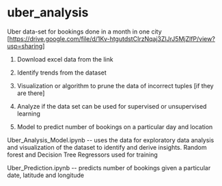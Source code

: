# uber_analysis

Uber data-set for bookings done in a month in one city [https://drive.google.com/file/d/1Kv-htgutdstCIrzNqaj3ZlJrJ5MjZlfP/view?usp=sharing]

1. Download excel data from the link

2. Identify trends from the dataset

3. Visualization or algorithm to prune the data of incorrect tuples [if they are there]

4. Analyze if the data set can be used for supervised or unsupervised learning

5. Model to predict number of bookings on a particular day and location 

Uber_Analysis_Model.ipynb -- uses the data for exploratory data analysis and visualization of the dataset to identify and derive insights. Random forest and Decision Tree Regressors used for training

Uber_Prediction.ipynb -- predicts number of bookings given a particular date, latitude and longitude

